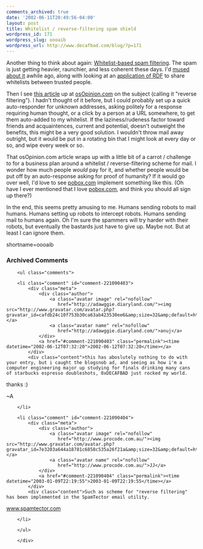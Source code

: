 ```yaml
---
comments_archived: true
date: '2002-06-11T20:49:56-04:00'
layout: post
title: Whitelist / reverse-filtering spam shield
wordpress_id: 171
wordpress_slug: oooaib
wordpress_url: http://www.decafbad.com/blog/?p=171
---
```

<p>Another thing to think about again: <a href="http://impressive.net/people/gerald/2000/12/spam-filtering.html">Whitelist-based spam filtering</a>.  The spam is just getting heavier, raunchier, and less coherent these days.  I'd <a href="http://www.decafbad.com/news_archives/000129.shtml">mused about it</a> awhile ago, along with looking at an <a href="http://www.w3.org/2001/12/rubyrdf/util/foafwhite/intro.html">application of <a href="http://www.decafbad.com/twiki/bin/view/Main/RDF">RDF</a></a> to share whitelists between trusted people.</p>
<p>Then I see <a href="http://www.osopinion.com/perl/story/18180.html">this article</a> up at <a href="http://www.osopinion.com">osOpinion.com</a> on the subject (calling it "reverse filtering").  I hadn't thought of it before, but I could probably set up a quick auto-responder for unknown addresses, asking politely for a response requiring human thought, or a click by a person at a URL somewhere, to get them auto-added to my whitelist.  If the laziness/rudeness factor toward friends and acquaintences, current and potential, doesn't outweight the benefits, this might be a very good solution.  I wouldn't throw mail away outright, but it would be put in a rotating bin that I might look at every day or so, and wipe every week or so.</p>
<p>That osOpinion.com article wraps up with a little bit of a carrot / challenge to for a business plan around a whitelist / reverse-filtering scheme for mail.  I wonder how much people <i>would</i> pay for it, and whether people would be put off by an auto-response asking for proof of humanity?  If it would go over well, I'd love to see <a href="http://www.pobox.com">pobox.com</a> implement something like this.  (Oh have I ever mentioned that I love <a href="http://www.pobox.com">pobox.com</a>, and think you should all sign up there?)</p>
<p>In the end, this seems pretty amusing to me.  Humans sending robots to mail humans.  Humans setting up robots to intercept robots.  Humans sending mail to humans again.  Oh I'm sure the spammers will try harder with their robots, but eventually the bastards just have to give up.  Maybe not.  But at least I can ignore them.</p>
<!--more-->
shortname=oooaib

<div id="comments" class="comments archived-comments">
            <h3>Archived Comments</h3>
            
        <ul class="comments">
            
        <li class="comment" id="comment-221090403">
            <div class="meta">
                <div class="author">
                    <a class="avatar image" rel="nofollow" 
                       href="http://adawggie.diaryland.com/"><img src="http://www.gravatar.com/avatar.php?gravatar_id=cafdb24c10f753b30ca63ab423530ee6&amp;size=32&amp;default=http://mediacdn.disqus.com/1320279820/images/noavatar32.png"/></a>
                    <a class="avatar name" rel="nofollow" 
                       href="http://adawggie.diaryland.com/">anuj</a>
                </div>
                <a href="#comment-221090403" class="permalink"><time datetime="2002-06-12T07:32:20">2002-06-12T07:32:20</time></a>
            </div>
            <div class="content">this has aboslutely nothing to do with your entry, but i caught the blogsnob ad, and seeing as how i'm a computer engineering major up studying for finals drinking many cans of starbucks espresso doubleshots, 0xDECAFBAD just rocked my world.

thanks :)

~A</div>
            
        </li>
    
        <li class="comment" id="comment-221090404">
            <div class="meta">
                <div class="author">
                    <a class="avatar image" rel="nofollow" 
                       href="http://www.procode.com.au/"><img src="http://www.gravatar.com/avatar.php?gravatar_id=7e3203a644a18781c6858c535a26f21a&amp;size=32&amp;default=http://mediacdn.disqus.com/1320279820/images/noavatar32.png"/></a>
                    <a class="avatar name" rel="nofollow" 
                       href="http://www.procode.com.au/">JJ</a>
                </div>
                <a href="#comment-221090404" class="permalink"><time datetime="2003-01-09T22:19:55">2003-01-09T22:19:55</time></a>
            </div>
            <div class="content">Such as scheme for "reverse filtering" has been implemented in the SpamTector email utility.
www.spamtector.com</div>
            
        </li>
    
        </ul>
    
        </div>
    